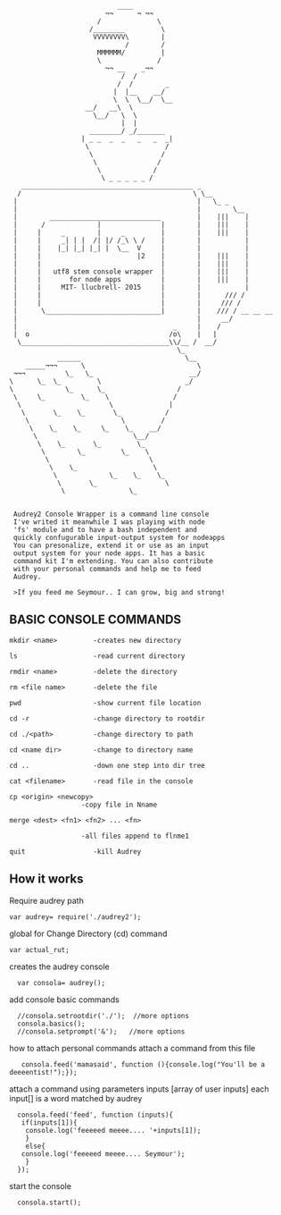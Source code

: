                                ____   
                            ¬¬      ¬ ¬¬
                          /              \       
                        /________         \
                         VVVVVVVV\        |
                                 /        /
                          MMMMMM/         |
                          \              / 
                            ¬¬ __    _¬¬ 
                                /  /        
                               /  /        _ 
                              |  |__    __/
                              \  \  \__/  \__
                       __/   __\  \   
                         \__/   \  \  
                                |  |         
                        ________/ _/_______
                      | _ _  _  _   _   _  _|
                       \                   /
                        \                 /
                         \               /
                          \             /
                           \ _ _ _ _ _ /
       ___________________________________________ _
      /                                           \ \__ 
     |                                             |   \_ _ 
     |                                             |        \__
     |        ____________________________         |    |||    |
     |      /             |               |        |    |||    |
     |     |     _        |     _         |        |    |||    |
     |     |     _| | |  /| |/ /_\ \ /    |        |           |
     |     |    |_| |_| |_| |  \__  V     |        |           |
     |     |                        |2    |        |    |||    |
     |     |                              |        |    |||    |
     |     |   utf8 stem console wrapper  |        |    |||    |
     |     |       for node apps          |        |    |||    |
     |     |     MIT- llucbrell- 2015     |        |           |
     |     |                              |        |      /// / 
     |     |                              |        |     /// /   
     |      \_____________________________|        |    /// / __ __ __  
     |                                             |     __/ 
     |                                       _     |    /  
     |  o                                   /o\    |   |  
      \_____________________________________\\/__ /  __/ 
                                              \_    
                ______                          \__
        _____¬¬¬      \                            \
     ¬¬¬          \_   \_                        __/
    \      \_  \_         \                     _/
    \             \_      \_                  /
     \     \_         \_    \                /
      \                      \              | 
       \       \_    \_       \_           /
        \                       \         /
         \    \_    \_     \_    \_    __/
          \                        \__/
           \    \_       \_         \_
            \        \_         \_    \
             \                         \
              \    \_                   \
               \             \_    \_    \_
                \       \_                 \
                 \                \_
                      

     Audrey2 Console Wrapper is a command line console
     I've writed it meanwhile I was playing with node 
     'fs' module and to have a bash independent and 
     quickly confugurable input-output system for nodeapps
     You can presonalize, extend it or use as an input
     output system for your node apps. It has a basic
     command kit I'm extending. You can also contribute
     with your personal commands and help me to feed 
     Audrey. 

     >If you feed me Seymour.. I can grow, big and strong!



<h2> BASIC CONSOLE COMMANDS</h2>


    mkdir <name>         -creates new directory

    ls                   -read current directory

    rmdir <name>         -delete the directory

    rm <file name>       -delete the file

    pwd                  -show current file location

    cd -r                -change directory to rootdir

    cd ./<path>          -change directory to path

    cd <name dir>        -change to directory name

    cd ..                -down one step into dir tree
 
    cat <filename>       -read file in the console

    cp <origin> <newcopy> 
                      -copy file in Nname

    merge <dest> <fn1> <fn2> ... <fn>

                      -all files append to flnme1 

    quit                 -kill Audrey   


 



<h2>How it works</h2>

Require audrey path

    var audrey= require('./audrey2');


 global for Change Directory (cd) command 

    var actual_rut;
 


creates the audrey console 

      var consola= audrey();


add console basic commands

      //consola.setrootdir('./');  //more options
      consola.basics();
      //consola.setprompt('&');   //more options


how to attach personal commands
attach a command from this file


       consola.feed('mamasaid', function (){console.log("You'll be a deeeentist!");});


attach a command using parameters
inputs [array of user inputs]
each input[] is a word matched by audrey


      consola.feed('feed', function (inputs){
       if(inputs[1]){
        console.log('feeeeed meeee.... '+inputs[1]); 
        }
        else{
       console.log('feeeeed meeee.... Seymour'); 
        }
      });


start the console

      consola.start();


